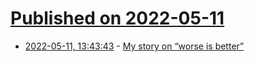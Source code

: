 # [Published on 2022-05-11](index.md)

* [2022-05-11, 13:43:43](https://news.ycombinator.com/item?id=31339826) - [My story on “worse is better”](https://www.sigbus.info/worse-is-better)
